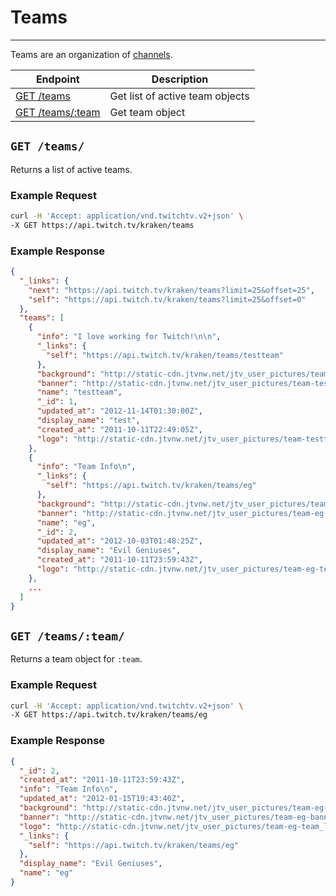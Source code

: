 # Teams

***

Teams are an organization of [channels][channels].

| Endpoint | Description |
| ---- | --------------- |
| [GET /teams](/v2_resources/teams.md#get-teams) | Get list of active team objects |
| [GET /teams/:team](/v2_resources/teams.md#get-teamsteam) | Get team object |

[channels]: /v2_resources/channels.md

## `GET /teams/`

Returns a list of active teams.

### Example Request

```bash
curl -H 'Accept: application/vnd.twitchtv.v2+json' \
-X GET https://api.twitch.tv/kraken/teams
```

### Example Response

```json
{
  "_links": {
    "next": "https://api.twitch.tv/kraken/teams?limit=25&offset=25",
    "self": "https://api.twitch.tv/kraken/teams?limit=25&offset=0"
  },
  "teams": [
    {
      "info": "I love working for Twitch!\n\n",
      "_links": {
        "self": "https://api.twitch.tv/kraken/teams/testteam"
      },
      "background": "http://static-cdn.jtvnw.net/jtv_user_pictures/team-testteam-background_image-c72e038f428c9c7d.png",
      "banner": "http://static-cdn.jtvnw.net/jtv_user_pictures/team-testteam-banner_image-cc318b0f084cb67c-640x125.jpeg",
      "name": "testteam",
      "_id": 1,
      "updated_at": "2012-11-14T01:30:00Z",
      "display_name": "test",
      "created_at": "2011-10-11T22:49:05Z",
      "logo": "http://static-cdn.jtvnw.net/jtv_user_pictures/team-testteam-team_logo_image-46943237490be5e7-300x300.jpeg"
    },
    {
      "info": "Team Info\n",
      "_links": {
        "self": "https://api.twitch.tv/kraken/teams/eg"
      },
      "background": "http://static-cdn.jtvnw.net/jtv_user_pictures/team-eg-background_image-da36973b6d829ac6.png",
      "banner": "http://static-cdn.jtvnw.net/jtv_user_pictures/team-eg-banner_image-1ad9c4738f4698b1-640x125.png",
      "name": "eg",
      "_id": 2,
      "updated_at": "2012-10-03T01:48:25Z",
      "display_name": "Evil Geniuses",
      "created_at": "2011-10-11T23:59:43Z",
      "logo": "http://static-cdn.jtvnw.net/jtv_user_pictures/team-eg-team_logo_image-9107b874d4c3fc3b-300x300.jpeg"
    },
    ...
  ]
}
```

## `GET /teams/:team/`

Returns a team object for `:team`.

### Example Request

```bash
curl -H 'Accept: application/vnd.twitchtv.v2+json' \
-X GET https://api.twitch.tv/kraken/teams/eg
```

### Example Response

```json
{
  "_id": 2,
  "created_at": "2011-10-11T23:59:43Z",
  "info": "Team Info\n",
  "updated_at": "2012-01-15T19:43:40Z",
  "background": "http://static-cdn.jtvnw.net/jtv_user_pictures/team-eg-background_image-089a407eb59fe3b2.png",
  "banner": "http://static-cdn.jtvnw.net/jtv_user_pictures/team-eg-banner_image-8089b058e6ffe4cd-640x125.png",
  "logo": "http://static-cdn.jtvnw.net/jtv_user_pictures/team-eg-team_logo_image-53eaf029dad7d5c9-300x300.png",
  "_links": {
    "self": "https://api.twitch.tv/kraken/teams/eg"
  },
  "display_name": "Evil Geniuses",
  "name": "eg"
}
```
